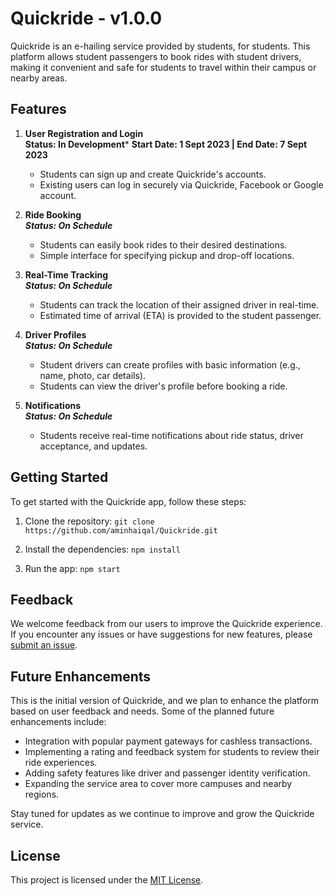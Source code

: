 # Quickride - v1.0.0

Quickride is an e-hailing service provided by students, for students. This platform allows student passengers to book rides with student drivers, making it convenient and safe for students to travel within their campus or nearby areas.


## Features

1. **User Registration and Login** <br>
   **Status: In Development***
   **Start Date: 1 Sept 2023 | End Date: 7 Sept 2023**
   - Students can sign up and create Quickride's accounts.
   - Existing users can log in securely via Quickride, Facebook or Google account.

3. **Ride Booking** <br>
   ***Status: On Schedule***
   - Students can easily book rides to their desired destinations.
   - Simple interface for specifying pickup and drop-off locations.

4. **Real-Time Tracking** <br>
   ***Status: On Schedule***
   - Students can track the location of their assigned driver in real-time.
   - Estimated time of arrival (ETA) is provided to the student passenger.

5. **Driver Profiles** <br>
   ***Status: On Schedule***
   - Student drivers can create profiles with basic information (e.g., name, photo, car details).
   - Students can view the driver's profile before booking a ride.

6. **Notifications** <br>
   ***Status: On Schedule***
   - Students receive real-time notifications about ride status, driver acceptance, and updates.


## Getting Started

To get started with the Quickride app, follow these steps:

1. Clone the repository:
    ``git clone https://github.com/aminhaiqal/Quickride.git``

2. Install the dependencies:
    ``npm install``

3. Run the app:
    ``npm start``


## Feedback

We welcome feedback from our users to improve the Quickride experience. If you encounter any issues or have suggestions for new features, please [submit an issue](https://github.com/aminhaiqal/Quickride/issues).


## Future Enhancements

This is the initial version of Quickride, and we plan to enhance the platform based on user feedback and needs. Some of the planned future enhancements include:

- Integration with popular payment gateways for cashless transactions.
- Implementing a rating and feedback system for students to review their ride experiences.
- Adding safety features like driver and passenger identity verification.
- Expanding the service area to cover more campuses and nearby regions.

Stay tuned for updates as we continue to improve and grow the Quickride service.


## License

This project is licensed under the [MIT License](LICENSE).

